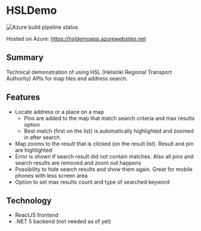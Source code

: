 # HSLDemo

![Azure build pipeline status](https://vsrm.dev.azure.com/petrituononen77/_apis/public/Release/badge/96f7b067-f8e5-4616-b0b4-073f5c28e157/1/1)

Hosted on Azure: https://hsldemoapp.azurewebsites.net

## Summary
Technical demonstration of using HSL (Helsinki Regional Transport Authority) APIs for map tiles and address search.

## Features
 * Locate address or a place on a map 
   * Pins are added to the map that match search criteria and max results option
   * Best match (first on the list) is automatically highlighted and zoomed in after search
 * Map zooms to the result that is clicked (on the result list). Result and pin are highlighted
 * Error is shown if search result did not contain matches. Also all pins and search results are removed and zoom out happens
 * Possibility to hide search results and show them again. Great for mobile phones with less screen area
 * Option to set max results count and type of searched keyword

## Technology
 * ReactJS frontend
 * .NET 5 backend (not needed as of yet)
